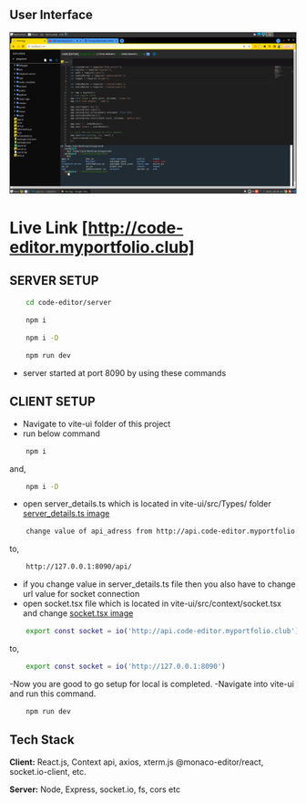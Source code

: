 ## User Interface 
![App Screenshot](./code-editor.png)

# Live Link [http://code-editor.myportfolio.club]


## SERVER SETUP 
```bash 
    cd code-editor/server
```
```bash 
    npm i 
```
```bash
    npm i -D
```
```bash 
    npm run dev
```

- server started at port 8090 by using these commands

## CLIENT SETUP
- Navigate to vite-ui folder of this project
- run below command
```bash 
    npm i
```
and,
```bash
    npm i -D
```
- open server_details.ts which is located in vite-ui/src/Types/ folder
[server_details.ts image](./server_details.png)
```bash
    change value of api_adress from http://api.code-editor.myportfolio.club/api/
```
to,
```bash
    http://127.0.0.1:8090/api/
```
- if you change value in server_details.ts file then you also have to change url value for socket connection
- open socket.tsx file which is located in vite-ui/src/context/socket.tsx and change
[socket.tsx image](./socket.png)
```bash
    export const socket = io('http://api.code-editor.myportfolio.club');
```
to,
```bash
    export const socket = io('http://127.0.0.1:8090')
```
-Now you are good to go setup for local is completed.
-Navigate into vite-ui and run this command.
```bash
    npm run dev
```


## Tech Stack

**Client:** React.js, Context api, axios, xterm.js @monaco-editor/react, socket.io-client, etc.

**Server:** Node, Express, socket.io, fs, cors etc
